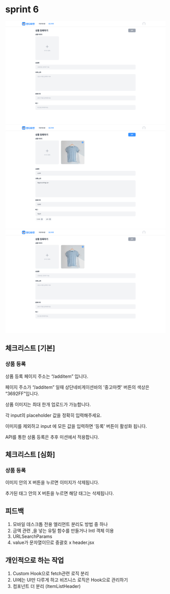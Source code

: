 # sprint 6

![alt text](desktop-1.png) 
![alt text](desktop-2.png) 
![alt text](desktop.png)

## 체크리스트 [기본]
### 상품 등록

상품 등록 페이지 주소는 “/additem” 입니다.

페이지 주소가 “/additem” 일때 상단네비게이션바의 '중고마켓' 버튼의 색상은 “3692FF”입니다.

상품 이미지는 최대 한개 업로드가 가능합니다.

각 input의 placeholder 값을 정확히 입력해주세요.

이미지를 제외하고 input 에 모든 값을 입력하면 ‘등록' 버튼이 활성화 됩니다.

API를 통한 상품 등록은 추후 미션에서 적용합니다.

## 체크리스트 [심화]
### 상품 등록

이미지 안의 X 버튼을 누르면 이미지가 삭제됩니다.

추가된 태그 안의 X 버튼을 누르면 해당 태그는 삭제됩니다.

## 피드백

1. 모바일 데스크톱 전용 엘리먼트 분리도 방법 중 하나
2. 금액 관련 ,을 넣는 유틸 함수를 만들거나 Intl 객체 이용
3. URLSearchParams
4. value가 문자열이므로 중괄호 x header.jsx

## 개인적으로 하는 작업

1. Custom Hook으로 fetch관련 로직 분리
2. UI에는 UI만 다루게 하고 비즈니스 로직은 Hook으로 관리하기
3. 컴포넌트 더 분리 (ItemListHeader)